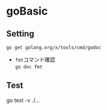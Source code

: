 # goBasic

## Setting

`go get golang.org/x/tools/cmd/godoc`

- `fmt`コマンド確認  
  `go doc fmt`

## Test

go test -v ./...
